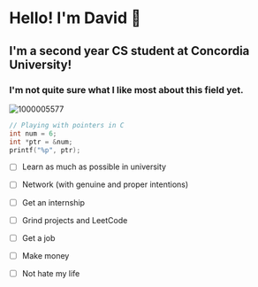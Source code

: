 # Hello! I'm David 👋
## I'm a second year CS student at Concordia University!
### I'm not quite sure what I like most about this field yet.
![1000005577](https://github.com/davidduran123/skills-communicate-using-markdown/assets/76709805/b28d171d-6087-4033-a5d9-bcd03e7382b6)



``` C
// Playing with pointers in C 
int num = 6;
int *ptr = &num;
printf("%p", ptr);
```

- [ ] Learn as much as possible in university
- [ ] Network (with genuine and proper intentions)
- [ ] Get an internship
- [ ] Grind projects and LeetCode
- [ ] Get a job
- [ ] Make money
- [ ] Not hate my life























